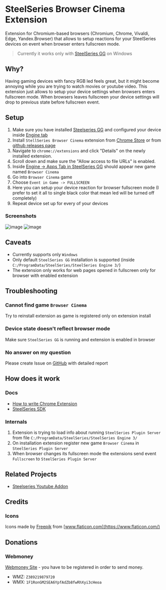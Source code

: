 # SteelSeries Browser Cinema Extension

Extension for Chromium-based browsers (Chromium, Chrome, Vivaldi, Edge, Yandex.Browser) that allows to setup reactions for your SteelSeries devices on event when browser enters fullscreen mode.

> Currently it works only with [SteelSeries GG](https://steelseries.com/gg) on Windows

## Why?

Having gaming devices with fancy RGB led feels great, but it might become annoying while you are trying to watch movies or youtube video. This extension just allows to setup your device settings when browsers enters fullscreen mode. When browsers leaves fullscreen your device settings will drop to previous state before fullscreen event.

## Setup

1. Make sure you have installed [Steelseries GG](https://steelseries.com/gg) and configured your device inside [Engine tab](https://steelseries.com/engine)
2. Install `StellSeries Browser Cinema` extension from [Chrome Store](https://chrome.google.com/webstore/detail/steelseries-browser-cinem/mndmnpnegjbnfakegcedmfccfiapdnhc/) or from [github releases page](https://github.com/meskill/steelseries-browser-cinema/releases)
3. Navigate to `chrome://extensions` and click "Details" on the newly installed extension.
4. Scroll down and make sure the "Allow access to file URLs" is enabled.
5. Inside [Engine -> Apps Tab in SteelSeries GG](https://steelseries.com/engine/apps) should appear new game named `Browser Cinema`
6. Go into `Browser Cinema` game
7. Choose `Event in Game -> FULLSCREEN`
8. Here you can setup your device reaction for browser fullscreen mode (I prefer to set it all to single black color that mean led will be turned off completely)
9. Repeat device set up for every of your devices

### Screenshots

![image](https://user-images.githubusercontent.com/8974488/134727379-48a4d5de-a4cc-4bba-8f71-6dbb3d70e7cd.png)
![image](https://user-images.githubusercontent.com/8974488/134727399-6e319086-0ced-4ae1-b170-538840654da4.png)

## Caveats

- Currently supports only `Windows`
- Only default `SteelSeries GG` installation is supported (inside `C:/ProgramData/SteelSeries/SteelSeries Engine 3/`)
- The extension only works for web pages opened in fullscreen only for browser with enabled extension

## Troubleshooting

### Cannot find game `Browser Cinema`

Try to reinstall extension as game is registered only on extension install

### Device state doesn't reflect browser mode

Make sure `SteelSeries GG` is running and extension is enabled in browser

### No answer on my question

Please create Issue on [GitHub](https://github.com/meskill/steelseries-browser-cinema/issues) with detailed report

## How does it work

### Docs

- [How to write Chrome Extension](https://developer.chrome.com/docs/extensions/mv3/getstarted/)
- [SteelSeries SDK](https://github.com/SteelSeries/gamesense-sdk)

### Internals

1. Extension is trying to load info about running `SteelSeries Plugin Server` from file `C:/ProgramData/SteelSeries/SteelSeries Engine 3/`
2. On installation extension register new game `Browser Cinema` in `SteelSeries Plugin Server`
3. When browser changes its fullscreen mode the extensions send event `Fullscreen` to `SteelSeries Plugin Server`

## Related Projects

- [Steelseries Youtube Addon](https://github.com/AeTher97/Steelseries_Youtube_Addon)

## Credits

### Icons

Icons made by [Freepik](https://www.freepik.com) from [www.flaticon.com](https://www.flaticon.com/)

## Donations

<!-- <a href="https://www.buymeacoffee.com/meskill" target="_blank"><img src="https://cdn.buymeacoffee.com/buttons/v2/default-yellow.png" alt="Buy Me A Coffee" style="height: 60px !important;width: 217px !important;" ></a> -->

### Webmoney

[Webmoney Site](https://www.web.money/eng/) - you have to be registered in order to send money.

- WMZ: `Z389219879720`
- WMX: `1F1RonGM2SEA6YpfAdZb8fwRhXyi3cHeoa`
